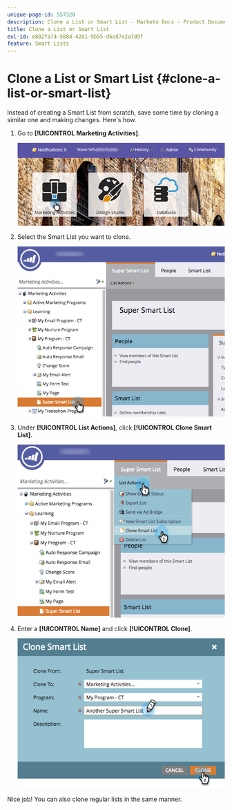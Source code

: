 ```yaml
---
unique-page-id: 557320
description: Clone a List or Smart List - Marketo Docs - Product Documentation
title: Clone a List or Smart List
exl-id: e802fa74-5884-4201-9b55-d6cd7e2a7d9f
feature: Smart Lists
---
```

# Clone a List or Smart List {#clone-a-list-or-smart-list}

Instead of creating a Smart List from scratch, save some time by cloning a similar one and making changes. Here's how.

1. Go to **[!UICONTROL Marketing Activities]**.

   ![](assets/login-marketing-activities.png)

1. Select the Smart List you want to clone.

   ![](assets/smartlist-find.png)

1. Under **[!UICONTROL List Actions]**, click **[!UICONTROL Clone Smart List]**.

   ![](assets/clonesmartlist-hands.png)

1. Enter a **[!UICONTROL Name]** and click **[!UICONTROL Clone]**.

   ![](assets/supersmartlist-clonewindow.png)

Nice job! You can also clone regular lists in the same manner.
